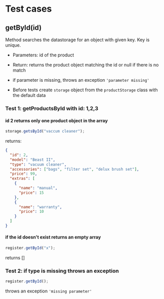 # Test cases

## **getById(id)**

Method searches the datastorage for an object with given key. Key is unique.

- Parameters: id of the product
- Return: returns the product object matching the id or null if there is no match
- if parameter is missing, throws an exception `'parameter missing'`

- Before tests create `storage` object from the `productStorage` class with the default data

### Test 1: getProductsById with id: 1,2,3

#### id 2 returns only one product object in the array

```js
storage.getsById("vaccum cleaner");
```

returns:

```json
{
  "id": 2,
  "model": "Beast II",
  "type": "vacuum cleaner",
  "accessories": ["bags", "filter set", "delux brush set"],
  "price": 99,
  "extras": [
    {
      "name": "manual",
      "price": 15
    },
    {
      "name": "warranty",
      "price": 10
    }
  ]
}
```

#### if the id doesn't exist returns an empty array

```js
register.getById("x");
```

returns []

### Test 2: if type is missing throws an exception

```js
register.getById();
```

throws an exception `'missing parameter'`
